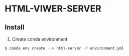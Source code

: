 # HTML-VIWER-SERVER

## Install
1. Create conda environment
``` bash
$ conda env create --n html-server -f environment.yml
```

##